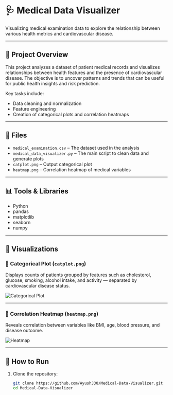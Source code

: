 # 🩺 Medical Data Visualizer

Visualizing medical examination data to explore the relationship between various health metrics and cardiovascular disease.

---

## 📌 Project Overview

This project analyzes a dataset of patient medical records and visualizes relationships between health features and the presence of cardiovascular disease. The objective is to uncover patterns and trends that can be useful for public health insights and risk prediction.

Key tasks include:
- Data cleaning and normalization
- Feature engineering
- Creation of categorical plots and correlation heatmaps

---

## 📁 Files

- `medical_examination.csv` – The dataset used in the analysis
- `medical_data_visualizer.py` – The main script to clean data and generate plots
- `catplot.png` – Output categorical plot
- `heatmap.png` – Correlation heatmap of medical variables

---

## 📊 Tools & Libraries

- Python
- pandas
- matplotlib
- seaborn
- numpy

---

## 📸 Visualizations

### 📌 Categorical Plot (`catplot.png`)

Displays counts of patients grouped by features such as cholesterol, glucose, smoking, alcohol intake, and activity — separated by cardiovascular disease status.

![Categorical Plot](examples/Figure_1.png)

---

### 🧪 Correlation Heatmap (`heatmap.png`)

Reveals correlation between variables like BMI, age, blood pressure, and disease outcome.

![Heatmap](examples/Figure_2.png)

---

## 🚀 How to Run

1. Clone the repository:
   ```bash
   git clone https://github.com/AyushJ30/Medical-Data-Visualizer.git
   cd Medical-Data-Visualizer
